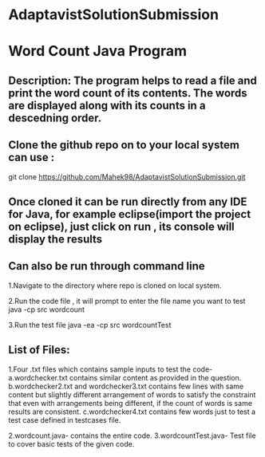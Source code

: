 # AdaptavistSolutionSubmission

# Word Count Java Program

## Description: The program helps to read a file and print the word count of its contents. The words are displayed along with its counts in a descedning order.

## Clone the github repo on to your local system can use :
git clone https://github.com/Mahek98/AdaptavistSolutionSubmission.git 

## Once cloned it can be run directly from any IDE for Java, for example eclipse(import the project on eclipse), just click on run , its console will display the results

## Can also be run through command line

1.Navigate to the directory where repo is cloned on local system.

2.Run the code file , it will prompt to enter the file name you want to test
    java -cp src wordcount 

3.Run the test file
    java -ea -cp src wordcountTest



## List of Files:
1.Four .txt files which contains sample inputs to test the code- 
    a.wordchecker.txt contains similar content as provided in the question.
    b.wordchecker2.txt and wordchecker3.txt contains few lines with same content but slightly different arrangement of words to satisfy the constraint that even with arrangements being different, if the count of words is same results are consistent.
    c.wordchecker4.txt contains few words just to test a test case defined in testcases file.

2.wordcount.java- contains the entire code.
3.wordcountTest.java- Test file to cover basic tests of the given code.

